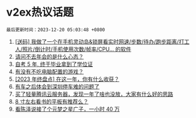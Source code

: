 # v2ex热议话题

`最后更新时间：2023-12-20 05:03:48 +0800`

1. [[送码] 我做了一个在手机灵动岛&锁屏看实时网速/步数/待办/跑步距离/打工人/照片/倒计时/手机使用次数/帧率/CPU... 的软件](https://www.v2ex.com/t/1001525)
1. [请问不去年会的是什么心态？](https://www.v2ex.com/t/1001562)
1. [自考 5 年, 终于毕业拿到了学位证](https://www.v2ex.com/t/1001627)
1. [有没有不吃电脑配置的游戏？](https://www.v2ex.com/t/1001528)
1. [[2023 年终盘点] 在这一年，你有什么收获？](https://www.v2ex.com/t/1001624)
1. [有车之后体会到深圳停车难的问题了](https://www.v2ex.com/t/1001576)
1. [买了轻量腾讯云服务器，发现一年了啥也没放，大家有什么好的思路](https://www.v2ex.com/t/1001579)
1. [8 寸左右看书的平板有推荐么？](https://www.v2ex.com/t/1001515)
1. [看陈泽说接了个元梦之星广子，一小时 40 万](https://www.v2ex.com/t/1001549)

